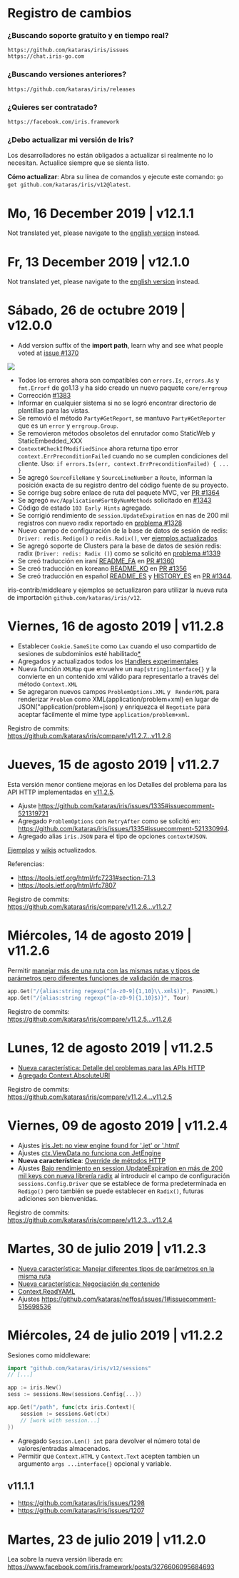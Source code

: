 <!-- # History/Changelog <a href="HISTORY_ZH.md"> <img width="20px" src="https://iris-go.com/images/flag-china.svg?v=10" /></a><a href="HISTORY_ID.md"> <img width="20px" src="https://iris-go.com/images/flag-indonesia.svg?v=10" /></a><a href="HISTORY_GR.md"> <img width="20px" src="https://iris-go.com/images/flag-greece.svg?v=10" /></a> -->

# Registro de cambios

### ¿Buscando soporte gratuito y en tiempo real?

    https://github.com/kataras/iris/issues
    https://chat.iris-go.com

### ¿Buscando versiones anteriores?

    https://github.com/kataras/iris/releases

### ¿Quieres ser contratado?

    https://facebook.com/iris.framework

### ¿Debo actualizar mi versión de Iris?

Los desarrolladores no están obligados a actualizar si realmente no lo necesitan. Actualice siempre que se sienta listo.

**Cómo actualizar**: Abra su línea de comandos y ejecute este comando: `go get github.com/kataras/iris/v12@latest`.

# Mo, 16 December 2019 | v12.1.1

Not translated yet, please navigate to the [english version](HISTORY.md#mo-16-december-2019--v1211) instead.

# Fr, 13 December 2019 | v12.1.0

Not translated yet, please navigate to the [english version](HISTORY.md#fr-13-december-2019--v1210) instead.

# Sábado, 26 de octubre 2019 | v12.0.0

- Add version suffix of the **import path**, learn why and see what people voted at [issue #1370](https://github.com/kataras/iris/issues/1370)

![](https://iris-go.com/images/vote-v12-version-suffix_26_oct_2019.png)


- Todos los errores ahora son compatibles con `errors.Is`, `errors.As` y `fmt.Errorf` de go1.13 y ha sido creado un nuevo paquete `core/errgroup`
- Corrección [#1383](https://github.com/kataras/iris/issues/1383)
- Informar en cualquier sistema si no se logró encontrar directorio de plantillas para las vistas.
- Se removió el método `Party#GetReport`, se mantuvo `Party#GetReporter` que es un `error` y `errgroup.Group`.
- Se removieron métodos obsoletos del enrutador como StaticWeb y StaticEmbedded_XXX
- `Context#CheckIfModifiedSince` ahora returna tipo error `context.ErrPreconditionFailed` cuando no se cumplen condiciones del cliente. Uso: `if errors.Is(err, context.ErrPreconditionFailed) { ... }`
- Se agregó `SourceFileName` y `SourceLineNumber` a `Route`, informan la posición exacta de su registro dentro del código fuente de su proyecto.
- Se corrige bug sobre enlace de ruta del paquete MVC, ver [PR #1364](https://github.com/kataras/iris/pull/1364)
- Se agregó `mvc/Application#SortByNumMethods` solicitado en [#1343](https://github.com/kataras/iris/issues/1343#issuecomment-524868164)
- Código de estado `103 Early Hints` agregado.
- Se corrigió rendimiento de `session.UpdateExpiration` en nas de 200 mil registros con nuevo radix reportado en  [problema #1328](https://github.com/kataras/iris/issues/1328)
- Nuevo campo de configuración de la base de datos de sesión de redis: `Driver: redis.Redigo()` o `redis.Radix()`, ver [ejemplos actualizados](_examples/sessions/database/redis/)
- Se agregó soporte de Clusters para la base de datos de sesión redis: radix (`Driver: redis: Radix ()`) como se solicitó en [problema #1339](https://github.com/kataras/iris/issues/1339)
- Se creó traducción en iraní [README_FA](README_FA.md) en [PR #1360](https://github.com/kataras/iris/pull/1360)
- Se creó traducción en koreano [README_KO](README_KO.md) en [PR #1356](https://github.com/kataras/iris/pull/1356)
- Se creó traducción en español [README_ES](README_ES.md) y [HISTORY_ES](HISTORY_ES.md) en [PR #1344](https://github.com/kataras/iris/pull/1344).

iris-contrib/middleare y ejemplos se actualizaron para utilizar la nueva ruta de importación `github.com/kataras/iris/v12`.

# Viernes, 16 de agosto 2019 | v11.2.8

- Establecer `Cookie.SameSite` como `Lax` cuando el uso compartido de sesiones de subdominios esté habilitado[*](https://github.com/kataras/iris/commit/6bbdd3db9139f9038641ce6f00f7b4bab6e62550)
- Agregados y actualizados todos los [Handlers experimentales](https://github.com/kataras/iris/tree/master/_examples/experimental-handlers)
- Nueva función `XMLMap` que envuelve un `map[string]interface{}` y la convierte en un contenido xml válido para representarlo a través del método `Context.XML`
- Se agregaron nuevos campos `ProblemOptions.XML` y ` RenderXML` para renderizar `Problem` como XML(application/problem+xml) en lugar de JSON("application/problem+json) y enriquezca el `Negotiate` para aceptar fácilmente el mime type `application/problem+xml`.

Registro de commits: https://github.com/kataras/iris/compare/v11.2.7...v11.2.8

# Jueves, 15 de agosto 2019 | v11.2.7

Esta versión menor contiene mejoras en los Detalles del problema para las API HTTP implementadas en [v11.2.5](#lunes-12-de-agosto-2019--v1125).

- Ajuste https://github.com/kataras/iris/issues/1335#issuecomment-521319721
- Agregado `ProblemOptions` con `RetryAfter` como se solicitó en: https://github.com/kataras/iris/issues/1335#issuecomment-521330994.
- Agregado alias `iris.JSON` para el tipo de opciones `context#JSON`.

[Ejemplos](https://github.com/kataras/iris/blob/45d7c6fedb5adaef22b9730592255f7bb375e809/_examples/routing/http-errors/main.go#L85) y [wikis](https://github.com/kataras/iris/wiki/Routing-error-handlers#the-problem-type) actualizados.

Referencias:

- https://tools.ietf.org/html/rfc7231#section-7.1.3
- https://tools.ietf.org/html/rfc7807

Registro de commits: https://github.com/kataras/iris/compare/v11.2.6...v11.2.7

# Miércoles, 14 de agosto 2019 | v11.2.6

Permitir [manejar más de una ruta con las mismas rutas y tipos de parámetros pero diferentes funciones de validación de macros](https://github.com/kataras/iris/issues/1058#issuecomment-521110639).

```go
app.Get("/{alias:string regexp(^[a-z0-9]{1,10}\\.xml$)}", PanoXML)
app.Get("/{alias:string regexp(^[a-z0-9]{1,10}$)}", Tour)
```

Registro de commits: https://github.com/kataras/iris/compare/v11.2.5...v11.2.6

# Lunes, 12 de agosto 2019 | v11.2.5

- [Nueva característica: Detalle del problemas para las APIs HTTP](https://github.com/kataras/iris/pull/1336)
- [Agregado Context.AbsoluteURI](https://github.com/kataras/iris/pull/1336/files#diff-15cce7299aae8810bcab9b0bf9a2fdb1R2368)

Registro de commits: https://github.com/kataras/iris/compare/v11.2.4...v11.2.5

# Viernes, 09 de agosto 2019 | v11.2.4

- Ajustes [iris.Jet: no view engine found for '.jet' or '.html'](https://github.com/kataras/iris/issues/1327)
- Ajustes [ctx.ViewData no funciona con JetEngine](https://github.com/kataras/iris/issues/1330)
- **Nueva característica**: [Override de métodos HTTP](https://github.com/kataras/iris/issues/1325)
- Ajustes [Bajo rendimiento en session.UpdateExpiration en más de 200 mil keys con nueva librería radix](https://github.com/kataras/iris/issues/1328) al introducir el campo de configuración `sessions.Config.Driver` que se establece de forma predeterminada en `Redigo()` pero también se puede establecer en  `Radix()`, futuras adiciones son bienvenidas.

Registro de commits: https://github.com/kataras/iris/compare/v11.2.3...v11.2.4

# Martes, 30 de julio 2019 | v11.2.3

- [Nueva característica: Manejar diferentes tipos de parámetros en la misma ruta](https://github.com/kataras/iris/issues/1315)
- [Nueva característica: Negociación de contenido](https://github.com/kataras/iris/issues/1319)
- [Context.ReadYAML](https://github.com/kataras/iris/tree/master/_examples/http_request/read-yaml)
- Ajustes https://github.com/kataras/neffos/issues/1#issuecomment-515698536

# Miércoles, 24 de julio 2019 | v11.2.2

Sesiones como middleware:

```go
import "github.com/kataras/iris/v12/sessions"
// [...]

app := iris.New()
sess := sessions.New(sessions.Config{...})

app.Get("/path", func(ctx iris.Context){
    session := sessions.Get(ctx)
    // [work with session...]
})
```

- Agregado `Session.Len() int` para devolver el número total de valores/entradas almacenados.
- Permitir que `Context.HTML` y `Context.Text` acepten tambien un argumento `args ...interface{}` opcional y variable.

## v11.1.1

- https://github.com/kataras/iris/issues/1298
- https://github.com/kataras/iris/issues/1207

# Martes, 23 de julio 2019 | v11.2.0

Lea sobre la nueva versión liberada en: https://www.facebook.com/iris.framework/posts/3276606095684693
